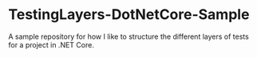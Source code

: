 # TestingLayers-DotNetCore-Sample

A sample repository for how I like to structure the different layers of tests for a project in .NET Core.

